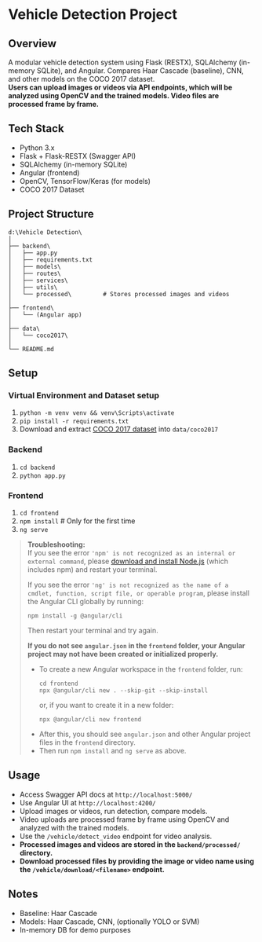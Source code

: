 # Vehicle Detection Project

## Overview
A modular vehicle detection system using Flask (RESTX), SQLAlchemy (in-memory SQLite), and Angular. Compares Haar Cascade (baseline), CNN, and other models on the COCO 2017 dataset.  
**Users can upload images or videos via API endpoints, which will be analyzed using OpenCV and the trained models. Video files are processed frame by frame.**

## Tech Stack
- Python 3.x
- Flask + Flask-RESTX (Swagger API)
- SQLAlchemy (in-memory SQLite)
- Angular (frontend)
- OpenCV, TensorFlow/Keras (for models)
- COCO 2017 Dataset

## Project Structure
```
d:\Vehicle Detection\
│
├── backend\
│   ├── app.py
│   ├── requirements.txt
│   ├── models\
│   ├── routes\
│   ├── services\
│   ├── utils\
│   └── processed\         # Stores processed images and videos
│
├── frontend\
│   └── (Angular app)
│
├── data\
│   └── coco2017\
│
└── README.md
```

## Setup

### Virtual Environment and Dataset setup
1. `python -m venv venv && venv\Scripts\activate`
2. `pip install -r requirements.txt`
3. Download and extract [COCO 2017 dataset](https://www.kaggle.com/datasets/awsaf49/coco-2017-dataset?resource=download) into `data/coco2017`

### Backend
1. `cd backend`
2. `python app.py`

### Frontend
1. `cd frontend`
2. `npm install` # Only for the first time
3. `ng serve`

> **Troubleshooting:**  
> If you see the error `'npm' is not recognized as an internal or external command`, please [download and install Node.js](https://nodejs.org/) (which includes npm) and restart your terminal.
>
> If you see the error `'ng' is not recognized as the name of a cmdlet, function, script file, or operable program`, please install the Angular CLI globally by running:
> ```
> npm install -g @angular/cli
> ```
> Then restart your terminal and try again.
>
> **If you do not see `angular.json` in the `frontend` folder, your Angular project may not have been created or initialized properly.**
> - To create a new Angular workspace in the `frontend` folder, run:
>   ```
>   cd frontend
>   npx @angular/cli new . --skip-git --skip-install
>   ```
>   or, if you want to create it in a new folder:
>   ```
>   npx @angular/cli new frontend
>   ```
> - After this, you should see `angular.json` and other Angular project files in the `frontend` directory.
> - Then run `npm install` and `ng serve` as above.

## Usage
- Access Swagger API docs at `http://localhost:5000/`
- Use Angular UI at `http://localhost:4200/`
- Upload images or videos, run detection, compare models.
- Video uploads are processed frame by frame using OpenCV and analyzed with the trained models.
- Use the `/vehicle/detect_video` endpoint for video analysis.
- **Processed images and videos are stored in the `backend/processed/` directory.**
- **Download processed files by providing the image or video name using the `/vehicle/download/<filename>` endpoint.**

## Notes
- Baseline: Haar Cascade
- Models: Haar Cascade, CNN, (optionally YOLO or SVM)
- In-memory DB for demo purposes
